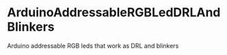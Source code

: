 # ArduinoAddressableRGBLedDRLAndBlinkers
 Arduino addressable RGB leds that work as DRL and blinkers
